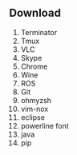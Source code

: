 ## Download
1. Terminator
2. Tmux
3. VLC
4. Skype
5. Chrome
6. Wine 
7. ROS
8. Git
9. ohmyzsh
10. vim-nox
11. eclipse
12. powerline font
13. java
14. pip
